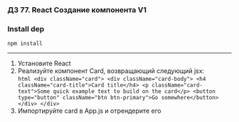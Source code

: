 ### ДЗ 77. React Создание компонента V1

### Install dep

`npm install`

<hr>

1. Установите React
2. Реализуйте компонент Card, возвращающий следующий jsx:  
        ```html
        <div className="card">
            <div className="card-body">
                <h4 className="card-title">Card title</h4>
                <p className="card-text">Some quick example text to build on the card</p>
                <button type="button" className="btn btn-primary">Go somewhere</button>
            </div>
        </div>
        ```
3. Импортируйте card в App.js и отрендерите его
